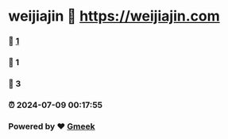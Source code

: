 # weijiajin :link: https://weijiajin.com 
### :page_facing_up: [1](https://weijiajin.com/tag.html) 
### :speech_balloon: 1 
### :hibiscus: 3 
### :alarm_clock: 2024-07-09 00:17:55 
### Powered by :heart: [Gmeek](https://github.com/Meekdai/Gmeek)
